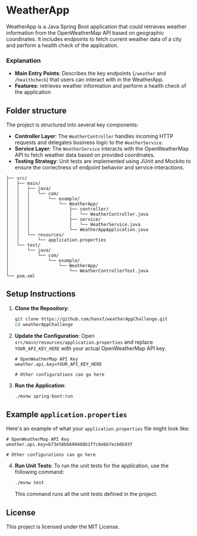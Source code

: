 
# WeatherApp
 
WeatherApp is a Java Spring Boot application that could retrieves weather information from the OpenWeatherMap API based on geographic coordinates. It includes endpoints to fetch current weather data of a city and perform a health check of the application.


### Explanation

- **Main Entry Points**: Describes the key endpoints (`/weather` and `/healthcheck`) that users can interact with in the WeatherApp.
- **Features**: retrieves weather information and perform a health check of the application

## Folder structure

The project is structured into several key components:

- **Controller Layer**: The `WeatherController` handles incoming HTTP requests and delegates business logic to the `WeatherService`.
- **Service Layer**: The `WeatherService` interacts with the OpenWeatherMap API to fetch weather data based on provided coordinates.
- **Testing Strategy**: Unit tests are implemented using JUnit and Mockito to ensure the correctness of endpoint behavior and service interactions.
```weatherAppChallenge/
├── src/
│   ├── main/
│   │   ├── java/
│   │   │   └── com/
│   │   │       └── example/
│   │   │           └── WeatherApp/
│   │   │               ├── controller/
│   │   │               │   └── WeatherController.java
│   │   │               ├── service/
│   │   │               │   └── WeatherService.java
│   │   │               └── WeatherAppApplication.java
│   │   └── resources/
│   │       └── application.properties
│   └── test/
│       └── java/
│           └── com/
│               └── example/
│                   └── WeatherApp/
│                       └── WeatherControllerTest.java
└── pom.xml
```


## Setup Instructions

1. **Clone the Repository**:
    ```bash
    git clone https://github.com/hanx7/weatherAppChallenge.git
    cd weatherAppChallenge
    ```

2. **Update the Configuration**:
    Open `src/main/resources/application.properties` and replace `YOUR_API_KEY_HERE` with your actual OpenWeatherMap API key.

    ```properties
    # OpenWeatherMap API Key
    weather.api.key=YOUR_API_KEY_HERE

    # Other configurations can go here
    ```

3. **Run the Application**:
    ```bash
    ./mvnw spring-boot:run
    ```

## Example `application.properties`

Here's an example of what your `application.properties` file might look like:

```properties
# OpenWeatherMap API Key
weather.api.key=b73e58bb600488b1ffc0ebb7ecb0b93f

# Other configurations can go here
```

4. **Run Unit Tests**:
    To run the unit tests for the application, use the following command:

    ```bash
    ./mvnw test
    ```

    This command runs all the unit tests defined in the project.


## License

This project is licensed under the MIT License.

